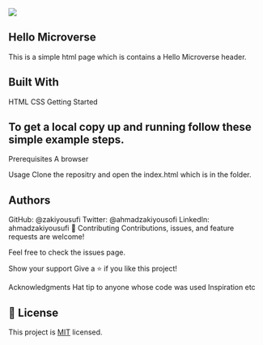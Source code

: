 ![](https://img.shields.io/badge/Microverse-blueviolet)

## Hello Microverse
This is a simple html page which is contains a Hello Microverse header.

## Built With
HTML
CSS
Getting Started
## To get a local copy up and running follow these simple example steps.

Prerequisites
A browser

Usage
Clone the repositry and open the index.html which is in the folder.

## Authors
GitHub: @zakiyousufi
Twitter: @ahmadzakiyousofi
LinkedIn: ahmadzakiyousufi
🤝 Contributing
Contributions, issues, and feature requests are welcome!

Feel free to check the issues page.

Show your support
Give a ⭐️ if you like this project!

Acknowledgments
Hat tip to anyone whose code was used
Inspiration
etc

## 📝 License

This project is [MIT](./MIT.md) licensed.
